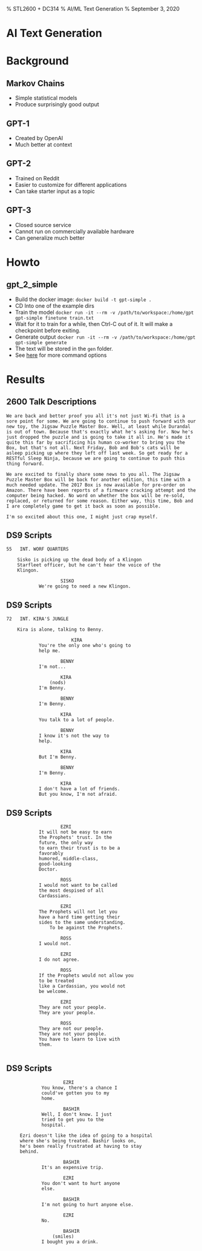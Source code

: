 % STL2600 + DC314
% AI/ML Text Generation
% September 3, 2020

# AI Text Generation

# Background

## Markov Chains

 - Simple statistical models
 - Produce surprisingly good output

## GPT-1

 - Created by OpenAI
 - Much better at context

## GPT-2

 - Trained on Reddit
 - Easier to customize for different applications
 - Can take starter input as a topic

## GPT-3

 - Closed source service
 - Cannot run on commercially available hardware
 - Can generalize much better

# Howto

## gpt_2_simple

 - Build the docker image: `docker build -t gpt-simple .`
 - CD Into one of the example dirs
 - Train the model `docker run -it --rm -v /path/to/workspace:/home/gpt gpt-simple finetune train.txt`
 - Wait for it to train for a while, then Ctrl-C out of it.  It will make a checkpoint before exiting.
 - Generate output `docker run -it --rm -v /path/to/workspace:/home/gpt gpt-simple generate`
 - The text will be stored in the `gen` folder.
 - See [here](https://github.com/minimaxir/gpt-2-simple) for more command options 

# Results

## 2600 Talk Descriptions 

```
We are back and better proof you all it's not just Wi-Fi that is a sore point for some. We are going to continue to push forward with our new toy, the Jigsaw Puzzle Master Box. Well, at least while Durandal is out of town. Because that's exactly what he's asking for. Now he's just dropped the puzzle and is going to take it all in. He's made it quite this far by sacrificing his human co-worker to bring you the Box, but that's not all. Next Friday, Bob and Bob's cats will be asleep picking up where they left off last week. So get ready for a RESTful Sleep Ninja, because we are going to continue to push this thing forward.

We are excited to finally share some news to you all. The Jigsaw Puzzle Master Box will be back for another edition, this time with a much needed update. The 2017 Box is now available for pre-order on Amazon. There have been reports of a firmware cracking attempt and the computer being hacked. No word on whether the box will be re-sold, replaced, or returned for some reason. Either way, this time, Bob and I are completely game to get it back as soon as possible.

I'm so excited about this one, I might just crap myself.
```

## DS9 Scripts

```
55   INT. WORF QUARTERS

    Sisko is picking up the dead body of a Klingon
    Starfleet officer, but he can't hear the voice of the
    Klingon.

                    SISKO
            We're going to need a new Klingon.
```

## DS9 Scripts

```
72   INT. KIRA'S JUNGLE

    Kira is alone, talking to Benny.

                        KIRA
            You're the only one who's going to
            help me.

                    BENNY
            I'm not...

                    KIRA
                (nods)
            I'm Benny.

                    BENNY
            I'm Benny.

                    KIRA
            You talk to a lot of people.

                    BENNY
            I know it's not the way to
            help.

                    KIRA
            But I'm Benny.

                    BENNY
            I'm Benny.

                    KIRA
            I don't have a lot of friends.
            But you know, I'm not afraid.
```

## DS9 Scripts

```
                    EZRI
            It will not be easy to earn
            the Prophets' trust. In the
            future, the only way
            to earn their trust is to be a
            favorably
            humored, middle-class,
            good-looking
            Doctor.

                    ROSS
            I would not want to be called
            the most despised of all
            Cardassians.

                    EZRI
            The Prophets will not let you
            have a hard time getting their
            sides to the same understanding.
                To be against the Prophets.

                    ROSS
            I would not.

                    EZRI
            I do not agree.

                    ROSS
            If the Prophets would not allow you
            to be treated
            like a Cardassian, you would not
            be welcome.

                    EZRI
            They are not your people.
            They are your people.

                    ROSS
            They are not our people.
            They are not your people.
            You have to learn to live with
            them.


```

## DS9 Scripts

```
                     EZRI
             You know, there's a chance I
             could've gotten you to my
             home.

                     BASHIR
             Well, I don't know. I just
             tried to get you to the
             hospital.

     Ezri doesn't like the idea of going to a hospital
     where she's being treated. Bashir looks on,
     he's been really frustrated at having to stay
     behind.

                     BASHIR
             It's an expensive trip.

                     EZRI
             You don't want to hurt anyone
             else.

                     BASHIR
             I'm not going to hurt anyone else.

                     EZRI
             No.

                     BASHIR
                 (smiles)
             I bought you a drink.

```
